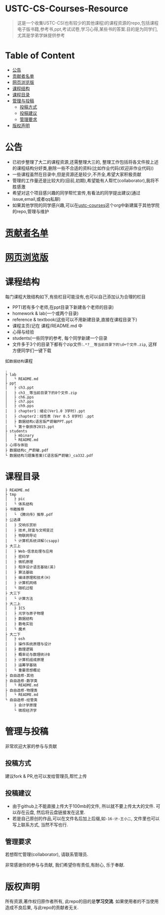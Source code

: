 # USTC-CS-Courses-Resource
>这是一个收集USTC-CS(也有较少的其他课程)的课程资源的repo,包括课程电子版书籍,参考书,ppt,考试试卷,学习心得,某些书的答案.目的是为同学们,尤其是学弟学妹提供参考

# Table of Content
<!-- vim-markdown-toc GFM -->

* [公告](#公告)
* [贡献者名单](#贡献者名单)
* [网页浏览版](#网页浏览版)
* [课程结构](#课程结构)
* [课程目录](#课程目录)
* [管理与投稿](#管理与投稿)
	* [投稿方式](#投稿方式)
	* [投稿建议](#投稿建议)
	* [管理要求](#管理要求)
* [版权声明](#版权声明)

<!-- vim-markdown-toc -->
# 公告
* 已初步整理了大二的课程资源,还需整理大三的, 整理工作包括将各文件按上述的课程结构分好类,删除一些不合适的资料(比如作业代码(欢迎非作业代码))
* 一些课程虽然在目录中,但是资源还是较少,不齐全,希望大家积极贡献
* 管理的工作量还是比较大的(目前,初期),希望能有人帮忙(collaborator),我将不胜感激
* 希望对这个项目感兴趣的同学帮忙宣传,有看法的同学提出建议(通过issue,email,或者qq私聊)
* 如果其他学院的同学感兴趣,可以在[ustc-courses](https://github.com/USTC-Courses/CS)这个org中新建属于其他学院的repo,管理与维护

# [贡献者名单](https://github.com/USTC-Courses/CS/graphs/contributors)

# [网页浏览版](https://mbinary.coding.me/ustc-cs/)

# 课程结构
每门课程大致结构如下,有些栏目可能没有,也可以自己添加认为合理的栏目
* PPT(若有多个老师,在ppt目录下新建各个老师的目录)
* homework & lab(一个或两个目录)
* reference & textbook(这些可以不用新建目录,直接在课程目录下)
* 课程主页(记在 课程/README.md 中
* 心得与经验
* students(一些同学的参考, 每个同学新建一个目录
* 文件多于3个的目录下都有个zip文件:`.*?__等当前目录下的\d+个文件.zip`, 这样方便同学们一键下载

如`数据结构`课程

```
.
├ lab
│   └ README.md
├ ppt
│   ├ ch3.ppt
│   ├ ch3__等当前目录下的8个文件.zip
│   ├ ch6.pps
│   ├ ch7.pps
│   ├ ch9.pps
│   ├ chapter1：绪论(Ver1.0 3学时).ppt
│   ├ chapter2：线性表（Ver 0.5 8学时）.ppt
│   ├ 数据结构c语言版严蔚敏PPT.ppt
│   └ 第十章排序2015.ppt
├ students
│   ├ mbinary
│   └ README.md
├ 心得与体验
├ 数据结构c_严蔚敏.pdf
└ 数据结构习题集答案(C语言版严蔚敏)_ca332.pdf
```


# 课程目录
```
├ README.md
├ tmp
│   ├ pic
│   └ 体系结构
├ 书籍推荐
│   └ 《腾讯传》推荐.pdf
├ 公选课
│   ├ 交响乐赏析
│   ├ 技术,财富与文明变迁
│   ├ 物联网导论
│   └ 计算机系统详解(csapp)
├ 大三上
│   ├ Web-信息处理与应用
│   ├ 密码学
│   ├ 微机原理
│   ├ 程序设计语言基础(英)
│   ├ 算法基础
│   ├ 编译原理和技术(H)
│   ├ 计算机网络
│   └ 随机过程
├ 大三下
│   └ 计算方法
├ 大二上
│   ├ ICS
│   ├ 光学与原子物理
│   ├ 数据结构
│   ├ 数电实验
│   └ 魔术
├ 大二下
│   ├ osh
│   ├ 操作系统原理与设计
│   ├ 数理逻辑
│   ├ 概率论与数理统计B
│   ├ 计算机组成原理
│   ├ 运筹学基础
│   └ 重要思想概论
├ 自由选修-其他
├ 自由选修-数学类
│   └ README.md
├ 自由选修-物理类
│   └ README.md
└ 自由选修-经管类
    ├ 会计学原理
	└ 微观经济学
```


# 管理与投稿
非常欢迎大家的参与与贡献

## 投稿方式
建议fork & PR,也可以发给管理员,帮忙上传 

## 投稿建议
* 由于github上不能直接上传大于100mb的文件, 所以就不要上传太大的文件. 可以存在云盘, 然后将云盘链接发在这里.
* 若是自己原创的作品,可以在文件名后加上后缀,如`-16-计-王小二`, 文件里也可以写上联系方式, 当然不写也行.

## 管理要求
若想帮忙管理(collaborator), 请联系管理员. 

非常感谢你的参与与贡献, 我们希望你有责任,有耐心, 乐于奉献. 


# 版权声明
所有资源,著作权归原作者所有, 此repo的目的是**学习交流**.
如果使用者的不当使用造成不良后果, 与此repo的贡献者无关.

